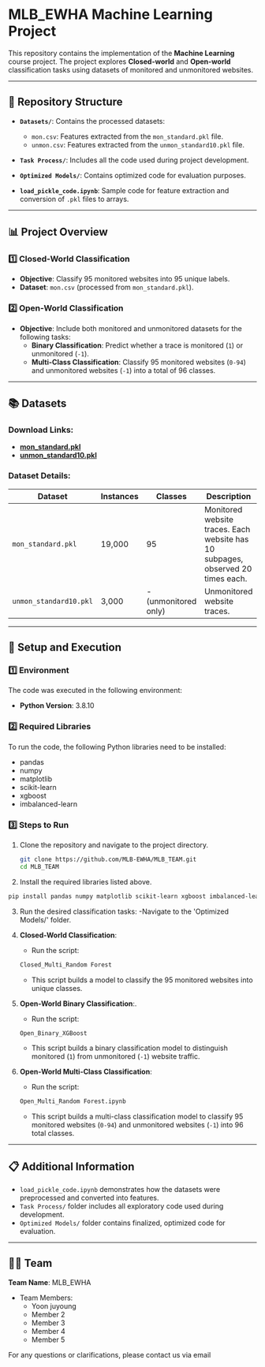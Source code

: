 # MLB_EWHA Machine Learning Project

This repository contains the implementation of the **Machine Learning** course project. The project explores **Closed-world** and **Open-world** classification tasks using datasets of monitored and unmonitored websites.

---

## 📂 Repository Structure

- **`Datasets/`**: Contains the processed datasets:
  - `mon.csv`: Features extracted from the `mon_standard.pkl` file.
  - `unmon.csv`: Features extracted from the `unmon_standard10.pkl` file.

- **`Task Process/`**: Includes all the code used during project development.

- **`Optimized Models/`**: Contains optimized code for evaluation purposes.

- **`load_pickle_code.ipynb`**: Sample code for feature extraction and conversion of `.pkl` files to arrays.

---

## 📊 Project Overview

### 1️⃣ Closed-World Classification
- **Objective**: Classify 95 monitored websites into 95 unique labels.
- **Dataset**: `mon.csv` (processed from `mon_standard.pkl`).

### 2️⃣ Open-World Classification
- **Objective**: Include both monitored and unmonitored datasets for the following tasks:
  - **Binary Classification**: Predict whether a trace is monitored (`1`) or unmonitored (`-1`).
  - **Multi-Class Classification**: Classify 95 monitored websites (`0-94`) and unmonitored websites (`-1`) into a total of 96 classes.

---

## 📚 Datasets

### Download Links:
- **[mon_standard.pkl](https://drive.google.com/drive/folders/13sDplxKUNmntbYr6WhpqQARiBvH41Oum)**
- **[unmon_standard10.pkl](https://drive.google.com/drive/folders/13sDplxKUNmntbYr6WhpqQARiBvH41Oum)**

### Dataset Details:

| Dataset               | Instances | Classes               | Description                                                                                      |
|-----------------------|-----------|-----------------------|--------------------------------------------------------------------------------------------------|
| `mon_standard.pkl`    | 19,000    | 95                    | Monitored website traces. Each website has 10 subpages, observed 20 times each.                 |
| `unmon_standard10.pkl`| 3,000     | - (unmonitored only)  | Unmonitored website traces.                                                                     |

---

## 🚀 Setup and Execution

### 1️⃣ Environment

The code was executed in the following environment:
- **Python Version**: 3.8.10

### 2️⃣ Required Libraries

To run the code, the following Python libraries need to be installed:
- pandas
- numpy
- matplotlib
- scikit-learn
- xgboost
- imbalanced-learn


### 3️⃣ Steps to Run

1. Clone the repository and navigate to the project directory.
   ```bash
   git clone https://github.com/MLB-EWHA/MLB_TEAM.git
   cd MLB_TEAM
   ```

2. Install the required libraries listed above.
```bash
pip install pandas numpy matplotlib scikit-learn xgboost imbalanced-learn
```
3. Run the desired classification tasks:
   -Navigate to the 'Optimized Models/' folder.
1. **Closed-World Classification**:
   - Run the script: 
   ```bash
   Closed_Multi_Random Forest
   ```
   - This script builds a model to classify the 95 monitored websites into unique classes.

2. **Open-World Binary Classification**:.
   - Run the script: 
   ```bash
   Open_Binary_XGBoost
   ```
   - This script builds a binary classification model to distinguish monitored (`1`) from unmonitored (`-1`) website traffic.

3. **Open-World Multi-Class Classification**:
   - Run the script: 
   ```bash
   Open_Multi_Random Forest.ipynb
   ```
   - This script builds a multi-class classification model to classify 95 monitored websites (`0-94`) and unmonitored websites (`-1`) into 96 total classes.

---

## 📋 Additional Information

- `load_pickle_code.ipynb` demonstrates how the datasets were preprocessed and converted into features.
- `Task Process/` folder includes all exploratory code used during development.
- `Optimized Models/` folder contains finalized, optimized code for evaluation.
  
---

## 👨‍💻 Team

**Team Name**: MLB_EWHA

- Team Members:
  - Yoon juyoung
  - Member 2
  - Member 3
  - Member 4
  - Member 5

For any questions or clarifications, please contact us via email
